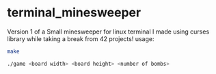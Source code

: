 # terminal_minesweeper
Version 1 of a Small minesweeper for linux terminal I made using curses library while taking a break from 42 projects!
usage:
```bash
make

./game <board width> <board height> <number of bombs>
